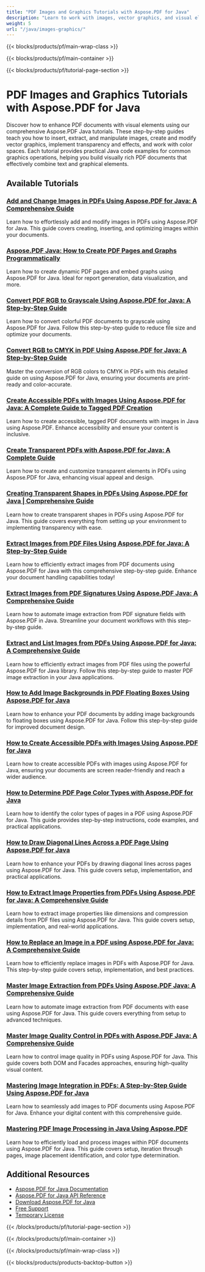 ```yaml
---
title: "PDF Images and Graphics Tutorials with Aspose.PDF for Java"
description: "Learn to work with images, vector graphics, and visual elements in PDF documents with these Aspose.PDF Java tutorials."
weight: 5
url: "/java/images-graphics/"
---
```


{{< blocks/products/pf/main-wrap-class >}}

{{< blocks/products/pf/main-container >}}

{{< blocks/products/pf/tutorial-page-section >}}
# PDF Images and Graphics Tutorials with Aspose.PDF for Java

Discover how to enhance PDF documents with visual elements using our comprehensive Aspose.PDF Java tutorials. These step-by-step guides teach you how to insert, extract, and manipulate images, create and modify vector graphics, implement transparency and effects, and work with color spaces. Each tutorial provides practical Java code examples for common graphics operations, helping you build visually rich PDF documents that effectively combine text and graphical elements.

## Available Tutorials

### [Add and Change Images in PDFs Using Aspose.PDF for Java&#58; A Comprehensive Guide](./add-change-images-aspose-pdf-java/)
Learn how to effortlessly add and modify images in PDFs using Aspose.PDF for Java. This guide covers creating, inserting, and optimizing images within your documents.

### [Aspose.PDF Java&#58; How to Create PDF Pages and Graphs Programmatically](./aspose-pdf-java-create-pages-graphs-pdfs/)
Learn how to create dynamic PDF pages and embed graphs using Aspose.PDF for Java. Ideal for report generation, data visualization, and more.

### [Convert PDF RGB to Grayscale Using Aspose.PDF for Java&#58; A Step-by-Step Guide](./convert-pdf-rgb-grayscale-aspose-java/)
Learn how to convert colorful PDF documents to grayscale using Aspose.PDF for Java. Follow this step-by-step guide to reduce file size and optimize your documents.

### [Convert RGB to CMYK in PDF Using Aspose.PDF for Java&#58; A Step-by-Step Guide](./convert-rgb-cmyk-pdf-aspose-java/)
Master the conversion of RGB colors to CMYK in PDFs with this detailed guide on using Aspose.PDF for Java, ensuring your documents are print-ready and color-accurate.

### [Create Accessible PDFs with Images Using Aspose.PDF for Java&#58; A Complete Guide to Tagged PDF Creation](./create-accessible-pdf-images-aspose-pdf-java/)
Learn how to create accessible, tagged PDF documents with images in Java using Aspose.PDF. Enhance accessibility and ensure your content is inclusive.

### [Create Transparent PDFs with Aspose.PDF for Java&#58; A Complete Guide](./create-transparent-pdfs-aspose-pdf-java/)
Learn how to create and customize transparent elements in PDFs using Aspose.PDF for Java, enhancing visual appeal and design.

### [Creating Transparent Shapes in PDFs Using Aspose.PDF for Java | Comprehensive Guide](./create-transparent-shapes-aspose-pdf-java/)
Learn how to create transparent shapes in PDFs using Aspose.PDF for Java. This guide covers everything from setting up your environment to implementing transparency with ease.

### [Extract Images from PDF Files Using Aspose.PDF for Java&#58; A Step-by-Step Guide](./extract-images-pdf-aspose-java/)
Learn how to efficiently extract images from PDF documents using Aspose.PDF for Java with this comprehensive step-by-step guide. Enhance your document handling capabilities today!

### [Extract Images from PDF Signatures Using Aspose.PDF Java&#58; A Comprehensive Guide](./extract-images-pdf-signatures-aspose-pdf-java/)
Learn how to automate image extraction from PDF signature fields with Aspose.PDF in Java. Streamline your document workflows with this step-by-step guide.

### [Extract and List Images from PDFs Using Aspose.PDF for Java&#58; A Comprehensive Guide](./aspose-pdf-java-extract-images/)
Learn how to efficiently extract images from PDF files using the powerful Aspose.PDF for Java library. Follow this step-by-step guide to master PDF image extraction in your Java applications.

### [How to Add Image Backgrounds in PDF Floating Boxes Using Aspose.PDF for Java](./aspose-pdf-java-floatingbox-image-background/)
Learn how to enhance your PDF documents by adding image backgrounds to floating boxes using Aspose.PDF for Java. Follow this step-by-step guide for improved document design.

### [How to Create Accessible PDFs with Images Using Aspose.PDF for Java](./create-accessible-pdfs-images-aspose-pdf-java/)
Learn how to create accessible PDFs with images using Aspose.PDF for Java, ensuring your documents are screen reader-friendly and reach a wider audience.

### [How to Determine PDF Page Color Types with Aspose.PDF for Java](./determine-pdf-page-color-types-aspose-java/)
Learn how to identify the color types of pages in a PDF using Aspose.PDF for Java. This guide provides step-by-step instructions, code examples, and practical applications.

### [How to Draw Diagonal Lines Across a PDF Page Using Aspose.PDF for Java](./draw-diagonal-lines-pdf-aspose-java/)
Learn how to enhance your PDFs by drawing diagonal lines across pages using Aspose.PDF for Java. This guide covers setup, implementation, and practical applications.

### [How to Extract Image Properties from PDFs Using Aspose.PDF for Java&#58; A Comprehensive Guide](./extract-image-properties-pdf-aspose-java/)
Learn how to extract image properties like dimensions and compression details from PDF files using Aspose.PDF for Java. This guide covers setup, implementation, and real-world applications.

### [How to Replace an Image in a PDF using Aspose.PDF for Java&#58; A Comprehensive Guide](./replace-image-aspose-pdf-java-guide/)
Learn how to efficiently replace images in PDFs with Aspose.PDF for Java. This step-by-step guide covers setup, implementation, and best practices.

### [Master Image Extraction from PDFs Using Aspose.PDF Java&#58; A Comprehensive Guide](./aspose-pdf-java-image-extraction-guide/)
Learn how to automate image extraction from PDF documents with ease using Aspose.PDF for Java. This guide covers everything from setup to advanced techniques.

### [Master Image Quality Control in PDFs with Aspose.PDF Java&#58; A Comprehensive Guide](./aspose-pdf-java-image-quality-control/)
Learn how to control image quality in PDFs using Aspose.PDF for Java. This guide covers both DOM and Facades approaches, ensuring high-quality visual content.

### [Mastering Image Integration in PDFs&#58; A Step-by-Step Guide Using Aspose.PDF for Java](./add-images-to-pdfs-using-aspose-pdf-for-java/)
Learn how to seamlessly add images to PDF documents using Aspose.PDF for Java. Enhance your digital content with this comprehensive guide.

### [Mastering PDF Image Processing in Java Using Aspose.PDF](./mastering-pdf-image-processing-aspose-java/)
Learn how to efficiently load and process images within PDF documents using Aspose.PDF for Java. This guide covers setup, iteration through pages, image placement identification, and color type determination.

## Additional Resources

- [Aspose.PDF for Java Documentation](https://docs.aspose.com/pdf/java/)
- [Aspose.PDF for Java API Reference](https://reference.aspose.com/pdf/java/)
- [Download Aspose.PDF for Java](https://releases.aspose.com/pdf/java/)
- [Free Support](https://forum.aspose.com/)
- [Temporary License](https://purchase.aspose.com/temporary-license/)

{{< /blocks/products/pf/tutorial-page-section >}}

{{< /blocks/products/pf/main-container >}}

{{< /blocks/products/pf/main-wrap-class >}}

{{< blocks/products/products-backtop-button >}}
